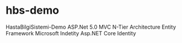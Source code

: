 # hbs-demo
HastaBilgiSistemi-Demo
ASP.Net 5.0 MVC
N-Tier Architecture
Entity Framework
Microsoft Indetity
Asp.NET Core Identity

